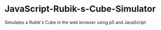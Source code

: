 # JavaScript-Rubik-s-Cube-Simulator
Simulates a Rubik's Cube in the web browser using p5 and JavaScript
